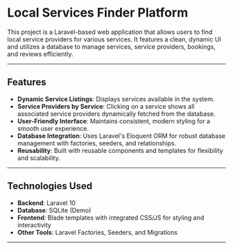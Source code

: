 # Local Services Finder Platform

This project is a Laravel-based web application that allows users to find local service providers for various services. It features a clean, dynamic UI and utilizes a database to manage services, service providers, bookings, and reviews efficiently.

---

## Features

- **Dynamic Service Listings**: Displays services available in the system.  
- **Service Providers by Service**: Clicking on a service shows all associated service providers dynamically fetched from the database.  
- **User-Friendly Interface**: Maintains consistent, modern styling for a smooth user experience.  
- **Database Integration**: Uses Laravel's Eloquent ORM for robust database management with factories, seeders, and relationships.  
- **Reusability**: Built with reusable components and templates for flexibility and scalability.  

---

## Technologies Used

- **Backend**: Laravel 10
- **Database**: SQLite (Demo)  
- **Frontend**: Blade templates with integrated CSS/JS for styling and interactivity  
- **Other Tools**: Laravel Factories, Seeders, and Migrations  

---

